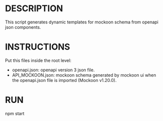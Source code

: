 # DESCRIPTION

This script generates dynamic templates for mockoon schema from openapi json components. 

# INSTRUCTIONS
Put this files inside the root level:
- openapi.json: openapi version 3 json file.
- API_MOCKOON.json: mockoon schema generated by mockoon ui when the openapi.json file is imported (Mockoon v1.20.0).


# RUN
npm start
